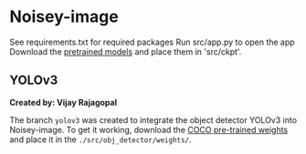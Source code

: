 # Noisey-image

See requirements.txt for required packages
Run src/app.py to open the app
Download the [pretrained models](http://sceneparsing.csail.mit.edu/model/pytorch) and place them in 'src/ckpt'.


## YOLOv3
**Created by: Vijay Rajagopal**

The branch `yolov3` was created to integrate the object detector YOLOv3 into Noisey-image.
To get it working, download the [COCO pre-trained weights](https://pjreddie.com/media/files/yolov3.weights) and place it in the `./src/obj_detector/weights/`.
